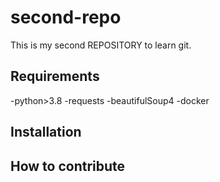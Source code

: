# second-repo

This is my second REPOSITORY to learn git.

## Requirements
-python>3.8
-requests
-beautifulSoup4
-docker

## Installation

## How to contribute

